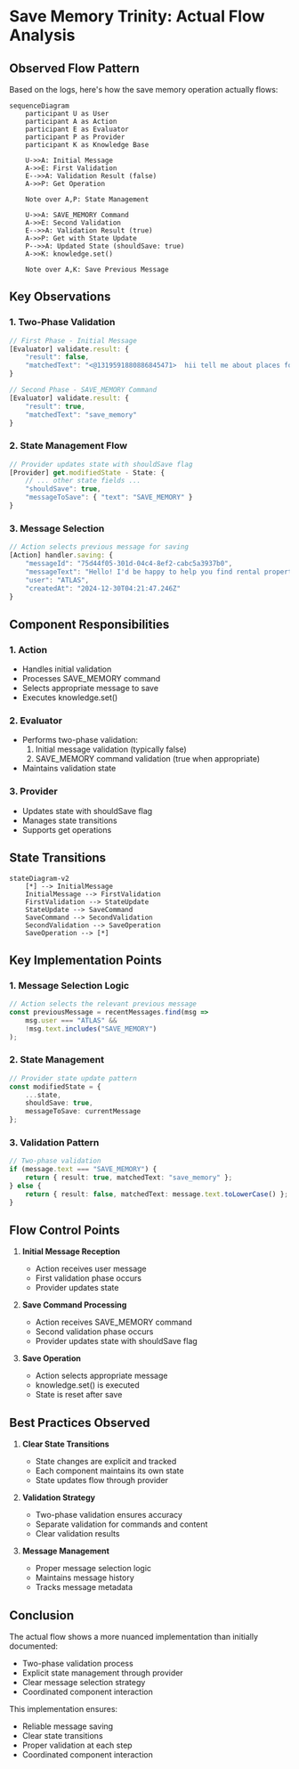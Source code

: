# Save Memory Trinity: Actual Flow Analysis

## Observed Flow Pattern

Based on the logs, here's how the save memory operation actually flows:

```mermaid
sequenceDiagram
    participant U as User
    participant A as Action
    participant E as Evaluator
    participant P as Provider
    participant K as Knowledge Base

    U->>A: Initial Message
    A->>E: First Validation
    E-->>A: Validation Result (false)
    A->>P: Get Operation
    
    Note over A,P: State Management
    
    U->>A: SAVE_MEMORY Command
    A->>E: Second Validation
    E-->>A: Validation Result (true)
    A->>P: Get with State Update
    P-->>A: Updated State (shouldSave: true)
    A->>K: knowledge.set()
    
    Note over A,K: Save Previous Message
```

## Key Observations

### 1. Two-Phase Validation
```typescript
// First Phase - Initial Message
[Evaluator] validate.result: {
    "result": false,
    "matchedText": "<@1319591880886845471>  hii tell me about places for rent in goa"
}

// Second Phase - SAVE_MEMORY Command
[Evaluator] validate.result: {
    "result": true,
    "matchedText": "save_memory"
}
```

### 2. State Management Flow
```typescript
// Provider updates state with shouldSave flag
[Provider] get.modifiedState - State: {
    // ... other state fields ...
    "shouldSave": true,
    "messageToSave": { "text": "SAVE_MEMORY" }
}
```

### 3. Message Selection
```typescript
// Action selects previous message for saving
[Action] handler.saving: {
    "messageId": "75d44f05-301d-04c4-8ef2-cabc5a3937b0",
    "messageText": "Hello! I'd be happy to help you find rental properties in Goa...",
    "user": "ATLAS",
    "createdAt": "2024-12-30T04:21:47.246Z"
}
```

## Component Responsibilities

### 1. Action
- Handles initial validation
- Processes SAVE_MEMORY command
- Selects appropriate message to save
- Executes knowledge.set()

### 2. Evaluator
- Performs two-phase validation:
  1. Initial message validation (typically false)
  2. SAVE_MEMORY command validation (true when appropriate)
- Maintains validation state

### 3. Provider
- Updates state with shouldSave flag
- Manages state transitions
- Supports get operations

## State Transitions

```mermaid
stateDiagram-v2
    [*] --> InitialMessage
    InitialMessage --> FirstValidation
    FirstValidation --> StateUpdate
    StateUpdate --> SaveCommand
    SaveCommand --> SecondValidation
    SecondValidation --> SaveOperation
    SaveOperation --> [*]
```

## Key Implementation Points

### 1. Message Selection Logic
```typescript
// Action selects the relevant previous message
const previousMessage = recentMessages.find(msg => 
    msg.user === "ATLAS" && 
    !msg.text.includes("SAVE_MEMORY")
);
```

### 2. State Management
```typescript
// Provider state update pattern
const modifiedState = {
    ...state,
    shouldSave: true,
    messageToSave: currentMessage
};
```

### 3. Validation Pattern
```typescript
// Two-phase validation
if (message.text === "SAVE_MEMORY") {
    return { result: true, matchedText: "save_memory" };
} else {
    return { result: false, matchedText: message.text.toLowerCase() };
}
```

## Flow Control Points

1. **Initial Message Reception**
   - Action receives user message
   - First validation phase occurs
   - Provider updates state

2. **Save Command Processing**
   - Action receives SAVE_MEMORY command
   - Second validation phase occurs
   - Provider updates state with shouldSave flag

3. **Save Operation**
   - Action selects appropriate message
   - knowledge.set() is executed
   - State is reset after save

## Best Practices Observed

1. **Clear State Transitions**
   - State changes are explicit and tracked
   - Each component maintains its own state
   - State updates flow through provider

2. **Validation Strategy**
   - Two-phase validation ensures accuracy
   - Separate validation for commands and content
   - Clear validation results

3. **Message Management**
   - Proper message selection logic
   - Maintains message history
   - Tracks message metadata

## Conclusion

The actual flow shows a more nuanced implementation than initially documented:
- Two-phase validation process
- Explicit state management through provider
- Clear message selection strategy
- Coordinated component interaction

This implementation ensures:
- Reliable message saving
- Clear state transitions
- Proper validation at each step
- Coordinated component interaction
